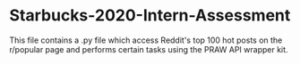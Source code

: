 # Starbucks-2020-Intern-Assessment
This file contains a .py file which access Reddit's top 100 hot posts on the r/popular page and performs certain tasks using the PRAW API wrapper kit.
